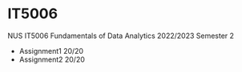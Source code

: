 # IT5006
NUS IT5006 Fundamentals of Data Analytics 2022/2023 Semester 2

- Assignment1 20/20
- Assignment2 20/20
